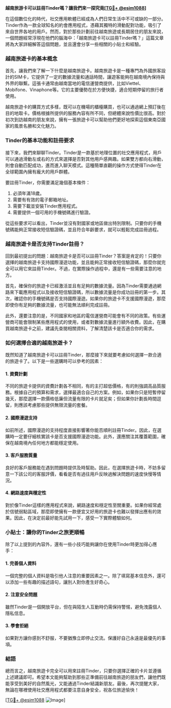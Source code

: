 **越南旅游卡可以註冊Tinder嗎？讓我們來一探究竟[[TG💪+ @esim1088](https://t.me/s/esim1088)]**

在這個數位化的時代，社交應用軟體已經成為人們日常生活中不可或缺的一部分。Tinder作為一款全球知名的約會應用程式，憑藉其獨特的滑動配對功能，吸引了來自世界各地的用戶。然而，對於那些計劃前往越南旅遊或長期居住的朋友來說，一個問題經常浮現在他們的腦海中：「越南旅遊卡可以註冊Tinder嗎？」這篇文章將為大家詳細解答這個問題，並且還會分享一些相關的小貼士和經驗。

### **越南旅遊卡的基本概念**

首先，讓我們來了解一下什麼是越南旅遊卡。越南旅遊卡是一種專門為外國旅客設計的SIM卡，它提供了一定的數據流量和通話時間，讓遊客能夠在越南境內保持與外界的聯繫。這張卡通常由越南當地的電信運營商提供，比如Viettel、Mobifone、Vinaphone等。它的主要優勢在於方便快捷，適合短期停留的旅行者使用。

越南旅遊卡的購買方式多樣，既可以在機場的櫃檯購買，也可以通過網上預訂後在目的地取卡。價格根據所提供的服務內容有所不同，但總體來說性價比很高。對於初次到訪越南的朋友來說，擁有一張旅遊卡可以幫助他們更好地探索這個東南亞國家的風景名勝和文化魅力。

### **Tinder的基本功能和註冊要求**

接下來，我們來聊聊Tinder。Tinder是一款基於地理位置的社交應用程式，用戶可以通過滑動左或右的方式來選擇是否對其他用戶感興趣。如果雙方都向右滑動，則會自動匹配成功，進而進入聊天模式。這種簡單直觀的操作方式使得Tinder在全球範圍內擁有龐大的用戶群體。

要註冊Tinder，你需要滿足幾個基本條件：
1. 必須年滿18歲。
2. 需要有有效的電子郵箱地址。
3. 需要下載並安裝Tinder應用程式。
4. 需要提供一個可用的手機號碼進行驗證。

從這些要求可以看出，Tinder並沒有對國家或地區做出特別限制。只要你的手機號碼能夠正常接收短信驗證碼，並且符合年齡要求，就可以輕鬆完成註冊過程。

### **越南旅遊卡是否支持Tinder註冊？**

回到最初提出的問題：越南旅遊卡是否可以註冊Tinder？答案是肯定的！只要你選擇的越南旅遊卡支持國際漫遊功能，並且能夠正常接收短信驗證碼，那麼你就完全可以用它來註冊Tinder。不過，在實際操作過程中，還是有一些需要注意的地方。

首先，確保你的旅遊卡已經激活並且有足夠的數據流量。因為Tinder需要通過網路來下載應用程式以及接收短信驗證碼，所以數據流量是你成功註冊的第一步。其次，確認你的手機號碼是否支持國際漫遊。如果你的旅遊卡不支援國際漫遊，那麼即使你有足夠的數據流量，也可能無法順利完成註冊。

此外，還要注意的是，不同國家和地區的電信運營商可能會有不同的政策。有些運營商可能會限制某些應用程式的使用，或者對數據流量進行額外收費。因此，在購買越南旅遊卡之前，建議先查閱相關資料，了解清楚該卡是否適合你的需求。

### **如何選擇合適的越南旅遊卡？**

既然知道了越南旅遊卡可以註冊Tinder，那麼接下來就要考慮如何選擇一款合適的旅遊卡了。以下是一些選購時可以參考的因素：

#### **1. 資費計劃**
不同的旅遊卡提供的資費計劃各不相同，有的主打超低價格，有的則強調高品質服務。根據自己的預算和需求，選擇最適合自己的方案。例如，如果你只是短暫停留幾天，那麼選擇一款價格低廉但流量有限的卡片就足矣；但如果你計劃長時間逗留，則應該考慮那些提供無限流量的套餐。

#### **2. 國際漫遊支持**
如前所述，國際漫遊的支持程度直接影響著你能否順利註冊Tinder。因此，在選購時一定要仔細核實該卡是否支援國際漫遊功能。此外，還應關注其覆蓋範圍，確保在越南境內任何地方都能穩定使用。

#### **3. 客戶服務質量**
良好的客戶服務能在遇到問題時提供及時幫助。因此，在選擇旅遊卡時，不妨多留意一下該公司的客服評價，看看是否有過往用戶反映過解決問題的速度快慢等情況。

#### **4. 網路速度與穩定性**
對於像Tinder這樣的應用程式來說，網路速度和穩定性至關重要。如果你經常處於信號弱點區域，那麼即使擁有一款便宜又好用的旅遊卡也難以發揮出應有的效果。因此，在決定前最好能先試用一下，感受一下實際體驗如何。

### **小貼士：讓你的Tinder之旅更順暢**

除了以上提到的內容外，還有一些小技巧能夠讓你在使用Tinder時更加得心應手：

#### **1. 完善個人資料**
一個完整的個人資料是吸引他人注意的重要因素之一。除了填寫基本信息外，還可以添加一些有趣的描述語句，讓別人對你產生好奇心。

#### **2. 注意安全問題**
雖然Tinder是一個開放平台，但在與陌生人互動時仍需保持警惕，避免洩露個人隱私信息。

#### **3. 學會拒絕**
如果對方讓你感到不舒服，不要猶豫立即停止交流。保護好自己永遠是最優先的事項。

### **結語**

總而言之，越南旅遊卡完全可以用來註冊Tinder，只要你選擇正確的卡片並遵循上述建議即可。希望本文能夠幫助到那些正準備前往越南旅遊的朋友們，讓他們既能享受到美好的自然風光，又能通過Tinder結識新朋友。最後，再次提醒大家，無論在哪裡使用社交應用程式都要注意自身安全，祝各位旅途愉快！

[[TG💪+ @esim1088](https://t.me/s/esim1088) ![Image](https://i.postimg.cc/4NQfJmqS/Snipaste-2025-05-13-00-14-12.png)]